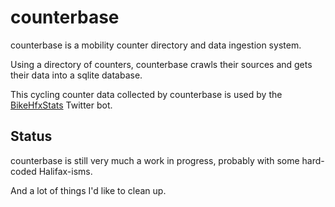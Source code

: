 # counterbase

counterbase is a mobility counter directory and data ingestion system.

Using a directory of counters, counterbase crawls their sources and gets their data into a sqlite database.

This cycling counter data collected by counterbase is used by the [BikeHfxStats](https://twitter.com/bikehfxstats) Twitter bot.

## Status

counterbase is still very much a work in progress, probably with some hard-coded Halifax-isms.

And a lot of things I'd like to clean up.
